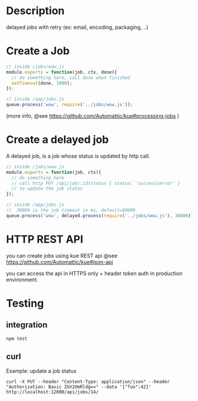 # Description

delayed jobs with retry (ex: email, encoding, packaging, ..)

# Create a Job

```js
// inside /jobs/wow.js
module.exports = function(job, ctx, done){
  // do something here, call done when finished
  setTimeout(done, 1000);
});

// inside /app/jobs.js
queue.process('wow', require('../jobs/wow.js'));
```

(more info, @see https://github.com/Automattic/kue#processing-jobs )

# Create a delayed job

A delayed job, is a job whose status is updated by http call.

```js
// inside /jobs/wow.js
module.exports = function(job, ctx){
  // do something here
  // call http PUT /api/job/:id/status { status: 'success|error' }
  // to update the job status
});

// inside /app/jobs.js
//  30000 is the job timeout in ms, default=60000
queue.process('wow', delayed.process(require('../jobs/wow.js'), 30000));
```

# HTTP REST API

you can create jobs using kue REST api
@see https://github.com/Automattic/kue#json-api

you can access the api in HTTPS only + header token auth in production environment.

# Testing

## integration

```
npm test
```

## curl

Example: update a job status

```
curl -X PUT --header "Content-Type: application/json" --header "Authorization: Basic ZGV2OmRldg==" --data '{"foo":42}' http://localhost:12000/api/jobs/14/
```